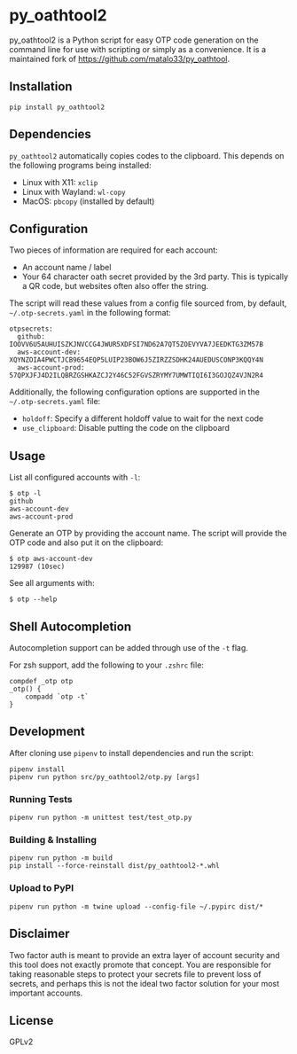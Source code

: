 # py_oathtool2

py_oathtool2 is a Python script for easy OTP code generation on the command line for use with scripting or simply as a convenience. It is a maintained fork of https://github.com/matalo33/py_oathtool.

## Installation

`pip install py_oathtool2`

## Dependencies

`py_oathtool2` automatically copies codes to the clipboard. This depends on the following programs being installed:

* Linux with X11: `xclip`
* Linux with Wayland: `wl-copy`
* MacOS: `pbcopy` (installed by default)

## Configuration

Two pieces of information are required for each account:

* An account name / label
* Your 64 character oath secret provided by the 3rd party. This is typically a QR code, but websites often also offer the string.

The script will read these values from a config file sourced from, by default, `~/.otp-secrets.yaml` in the following format:
```
otpsecrets:
  github: IOOVV6U5AUHUISZKJNVCCG4JWUR5XDFSI7ND62A7QT5ZOEVYVA7JEEDKTG3ZM57B
  aws-account-dev: XQYNZOIA4PWCTJCB9654EQP5LUIP23BOW6J5ZIRZZSDHK24AUEDUSCONP3KQQY4N
  aws-account-prod: 57QPXJFJ4D2ILQBRZGSHKAZCJ2Y46C52FGVSZRYMY7UMWTIQI6I3GOJQZ4VJN2R4
```

Additionally, the following configuration options are supported in the `~/.otp-secrets.yaml` file:

* `holdoff`: Specify a different holdoff value to wait for the next code
* `use_clipboard`: Disable putting the code on the clipboard

## Usage

List all configured accounts with `-l`:
```
$ otp -l
github
aws-account-dev
aws-account-prod
```

Generate an OTP by providing the account name. The script will provide the OTP code and also put it on the clipboard:
```
$ otp aws-account-dev
129987 (10sec)
```

See all arguments with:
```
$ otp --help
```

## Shell Autocompletion

Autocompletion support can be added through use of the `-t` flag.

For zsh support, add the following to your `.zshrc` file:

```
compdef _otp otp
_otp() {
    compadd `otp -t`
}
```

## Development

After cloning use `pipenv` to install dependencies and run the script:

```
pipenv install
pipenv run python src/py_oathtool2/otp.py [args]
```

### Running Tests

```
pipenv run python -m unittest test/test_otp.py
```

### Building & Installing

```
pipenv run python -m build
pip install --force-reinstall dist/py_oathtool2-*.whl
```

### Upload to PyPI

```
pipenv run python -m twine upload --config-file ~/.pypirc dist/*
```

## Disclaimer

Two factor auth is meant to provide an extra layer of account security and this tool does not exactly promote that concept. You are responsible for taking reasonable steps to protect your secrets file to prevent loss of secrets, and perhaps this is not the ideal two factor solution for your most important accounts.

## License

GPLv2
